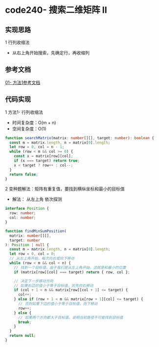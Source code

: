 # code240- 搜索二维矩阵 II

## 实现思路

1 行列收缩法
  - 从右上角开始搜索，先确定行，再收缩列


## 参考文档

[01- 方法1参考文档](https://leetcode.cn/problems/search-a-2d-matrix-ii/solutions/2783938/tu-jie-pai-chu-fa-yi-tu-miao-dong-python-kytg/)


## 代码实现

1 方法1- 行列收缩法
  - 时间复杂度：O(m + n)
  - 空间复杂度：O(1)


```ts
function searchMatrix(matrix: number[][], target: number): boolean {
  const m = matrix.length, n = matrix[0].length;
  let row = 0, col = n - 1;
  while (row < m && col >= 0) {
    const x = matrix[row][col];
    if (x === target) return true;
    x < target ? row++ : col--;
  }
  return false;
}
```


2 变种题解法：矩阵有重复值，要找到横纵坐标和最小的目标值
  - 解法： 从左上角 依次探测

```ts
interface Position {
  row: number;
  col: number;
}

function findMinSumPosition(
  matrix: number[][],
  target: number
): Position | null {
  const m = matrix.length, n = matrix[0].length;
  let row = 0, col = 0;
  // 从左上角开始，每次向右或向下移动
  while (row < m && col < n) {
    // 找到一个目标值，由于我们是从左上角开始，这就是和最小的位置
    if (matrix[row][col] === target) return { row, col };

    // 决定下一步移动方向
    // 如果右边的值小于等于目标值，优先向右移动
    if (col + 1 < n && matrix[row][col + 1] <= target) {
      col++;
    } else if (row + 1 < m && matrix[row + 1][col] <= target) {
      // 否则如果下边的值小于等于目标值，向下移动
      row++;
    } else {
      // 如果两个方向都大于目标值，说明当前路径不可能找到目标值
      break;
    }
  }
  return null;
}
```